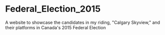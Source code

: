 # Federal_Election_2015
A website to showcase the candidates in my riding, "Calgary Skyview," and their platforms in Canada's 2015 Federal Election
